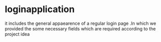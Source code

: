 # loginapplication
it includes the general appaearence of a regular login page .In which we provided the some necessary fields which are required according to the project idea 
